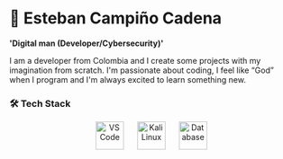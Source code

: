 # 🦇 Esteban Campiño Cadena 

**'Digital man (Developer/Cybersecurity)'**

I am a developer from Colombia and I create some projects with my imagination from scratch. I'm passionate about coding, I feel like “God” when I program and I'm always excited to learn something new. 

### 🛠️ Tech Stack
<div align="center">
  <img src="https://upload.wikimedia.org/wikipedia/commons/9/9a/Visual_Studio_Code_1.35_icon.svg" alt="VS Code" width="50" style="margin: 0 10px;">
  <img src="https://upload.wikimedia.org/wikipedia/commons/4/4b/Kali_Linux_2.0_wordmark.svg" alt="Kali Linux" width="50" style="margin: 0 10px;">
  <img src="https://cdn-icons-png.flaticon.com/512/4299/4299856.png" alt="Database" width="50" style="margin: 0 10px;">
</div>
